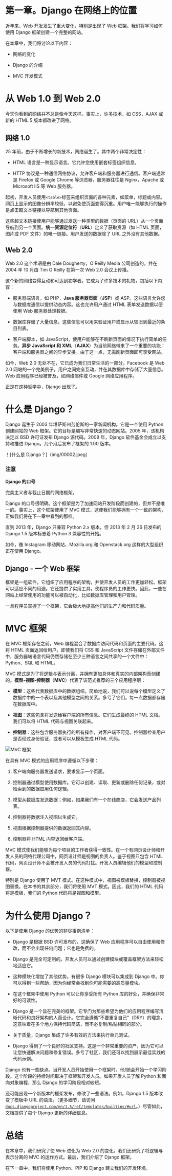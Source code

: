# 第一章。Django 在网络上的位置

近年来，Web 开发发生了重大变化，特别是出现了 Web 框架。我们将学习如何使用 Django 框架创建一个完整的网站。

在本章中，我们将讨论以下内容：

+   网络的变化

+   Django 的介绍

+   MVC 开发模式

# 从 Web 1.0 到 Web 2.0

今天你看到的网络并不总是像今天这样。事实上，许多技术，如 CSS，AJAX 或新的 HTML 5 版本都改进了网络。

## 网络 1.0

25 年前，由于不断增长的新技术，网络诞生了。其中两个非常决定性：

+   HTML 语言是一种显示语言。它允许您使用嵌套标签组织信息。

+   HTTP 协议是一种通信网络协议，允许客户端和服务器进行通信。客户端通常是 Firefox 或 Google Chrome 等浏览器，服务器往往是 Nginx，Apache 或 Microsoft IIS 等 Web 服务器。

起初，开发人员使用`<table>`标签来组织页面的各种元素，如菜单，标题或内容。网页上显示的图像分辨率较低，以避免使页面变得沉重。用户唯一能够执行的操作是点击超文本链接以导航到其他页面。

这些超文本链接使用户能够通过发送一种类型的数据（页面的 URL）从一个页面导航到另一个页面。**统一资源定位符**（**URL**）定义了获取资源（如 HTML 页面，图片或 PDF 文件）的唯一链接。用户发送的数据除了 URL 之外没有其他数据。

## Web 2.0

Web 2.0 这个术语是由 Dale Dougherty，O'Reilly Media 公司创造的，并在 2004 年 10 月由 Tim O'Reilly 在第一次 Web 2.0 会议上传播。

这个新的网络变得互动和可达到初学者。它成为了许多技术的礼物，包括以下内容：

+   服务器端语言，如 PHP，**Java 服务器页面**（**JSP**）或 ASP。这些语言允许您与数据库通信以提供动态内容。这也允许用户通过 HTML 表单发送数据以便使用 Web 服务器处理数据。

+   数据库存储了大量信息。这些信息可以用来验证用户或显示从较旧到最近的条目列表。

+   客户端脚本，如 JavaScript，使用户能够在不刷新页面的情况下执行简单的任务。**异步 JavaScript 和 XML**（**AJAX**）为当前网络带来了一个重要的功能：客户端和服务器之间的异步交换。由于这一点，无需刷新页面即可享受网站。

如今，Web 2.0 无处不在，它已成为我们日常生活的一部分。Facebook 是 Web 2.0 网站的一个完美例子，用户之间完全互动，并在其数据库中存储了大量信息。Web 应用程序已经被普及，如网络邮件或 Google 网络应用程序。

正是在这种哲学中，Django 出现了。

# 什么是 Django？

Django 诞生于 2003 年堪萨斯州劳伦斯的一家新闻机构。它是一个使用 Python 创建网站的 Web 框架。它的目标是编写非常快速的动态网站。2005 年，该机构决定以 BSD 许可证发布 Django 源代码。2008 年，Django 软件基金会成立以支持和推进 Django。几个月后发布了框架的 1.00 版本。

！[什么是 Django？]（img/00002.jpeg）

### 注意

**Django 的口号**

完美主义者与截止日期的网络框架。

Django 的口号很明确。这个框架是为了加速网站开发阶段而创建的，但并不是唯一的。事实上，这个框架使用了 MVC 模式，这使我们能够拥有一个一致的架构，正如我们将在下一章中看到的那样。

直到 2013 年，Django 只兼容 Python 2.x 版本，但 2013 年 2 月 26 日发布的 Django 1.5 版本标志着 Python 3 兼容性的开始。

如今，像 Instagram 移动网站、Mozilla.org 和 Openstack.org 这样的大型组织正在使用 Django。

## Django - 一个 Web 框架

框架是一组软件，它组织了应用程序的架构，并使开发人员的工作更加轻松。框架可以适应不同的用途。它还提供了实用工具，使程序员的工作更快。因此，一些在网站上经常使用的功能可以被自动化，比如数据库管理和用户管理。

一旦程序员掌握了一个框架，它会极大地提高他们的生产力和代码质量。

# MVC 框架

在 MVC 框架存在之前，Web 编程混合了数据库访问代码和页面的主要代码。这将 HTML 页面返回给用户。即使我们将 CSS 和 JavaScript 文件存储在外部文件中，服务器端语言代码仍然存储在至少三种语言之间共享的一个文件中：Python、SQL 和 HTML。

MVC 模式是为了将逻辑与表示分离，并拥有更加具体和真实的内部架构而创建的。**模型-视图-控制器**（**MVC**）代表了该范式推荐的三个应用程序层：

+   **模型**：这些代表数据库中的数据组织。简单地说，我们可以说每个模型定义了数据库中的一个表以及其他模型之间的关系。多亏了它们，每一点数据都存储在数据库中。

+   **视图**：这些包含将发送给客户端的所有信息。它们生成最终的 HTML 文档。我们可以将 HTML 代码与视图关联起来。

+   **控制器**：这些包含服务器执行的所有操作，对客户端不可见。控制器检查用户是否经过身份验证，或者可以从模板生成 HTML 代码。

![MVC 框架](img/00003.jpeg)

在具有 MVC 模式的应用程序中遵循以下步骤：

1.  客户端向服务器发送请求，要求显示一个页面。

1.  控制器通过模型使用数据库。它可以创建、读取、更新或删除任何记录，或对检索到的数据应用任何逻辑。

1.  模型从数据库发送数据；例如，如果我们有一个在线商店，它会发送产品列表。

1.  控制器将数据注入视图以生成它。

1.  视图根据控制器提供的数据返回其内容。

1.  控制器将 HTML 内容返回给客户端。

MVC 模式使我们能够为每个项目的工作者获得一致性。在一个有网页设计师和开发人员的网络代理公司中，网页设计师是视图的负责人。鉴于视图只包含 HTML 代码，网页设计师不会被开发人员的代码打扰。开发人员编辑他们的模型和控制器。

特别是 Django 使用了 MVT 模式。在这种模式中，视图被模板替换，控制器被视图替换。在本书的其余部分，我们将使用 MVT 模式。因此，我们的 HTML 代码将是模板，我们的 Python 代码将是视图和模型。

# 为什么使用 Django？

以下是使用 Django 的优势的非尽事例清单：

+   Django 是根据 BSD 许可发布的，这确保了 Web 应用程序可以自由使用和修改，而不会出现任何问题；它也是免费的。

+   Django 是完全可定制的。开发人员可以通过创建模块或覆盖框架方法来轻松地适应它。

+   这种模块化增加了其他优势。有很多 Django 模块可以集成到 Django 中。你可以得到一些帮助，因为你经常会找到你可能需要的高质量模块。

+   在这个框架中使用 Python 可以让你享受所有 Python 库的好处，并确保非常好的可读性。

+   Django 是一个旨在完美的框架。它专门为那些希望为他们的应用程序编写清晰代码和良好架构的人而设计。它完全遵循“不要重复自己”（DRY）的理念，这意味着在多个地方保持代码简洁，而不必复制/粘贴相同的部分。

+   关于质量，Django 集成了许多有效的方法来执行单元测试。

+   Django 得到了一个良好的社区支持。这是一个非常重要的资产，因为它可以让您快速解决问题和修复错误。多亏了社区，我们还可以找到展示最佳实践的代码示例。

Django 也有一些缺点。当开发人员开始使用一个框架时，他/她会开始一个学习阶段。这个阶段的持续时间取决于框架和开发人员。如果开发人员了解 Python 和面向对象编程，那么 Django 的学习阶段相对较短。

还可能出现一个新版本的框架发布，修改了一些语法。例如，Django 1.5 版本改变了模板中 URL 的语法。（更多细节，请访问[`docs.djangoproject.com/en/1.5/ref/templates/builtins/#url`](https://docs.djangoproject.com/en/1.5/ref/templates/builtins/#url)。）尽管如此，文档提供了每个 Django 更新的详细信息。

# 总结

在本章中，我们研究了使 Web 进化为 Web 2.0 的变化。我们还研究了将逻辑与表示分离的 MVC 的运作方式。最后，我们介绍了 Django 框架。

在下一章中，我们将使用 Python、PIP 和 Django 建立我们的开发环境。
